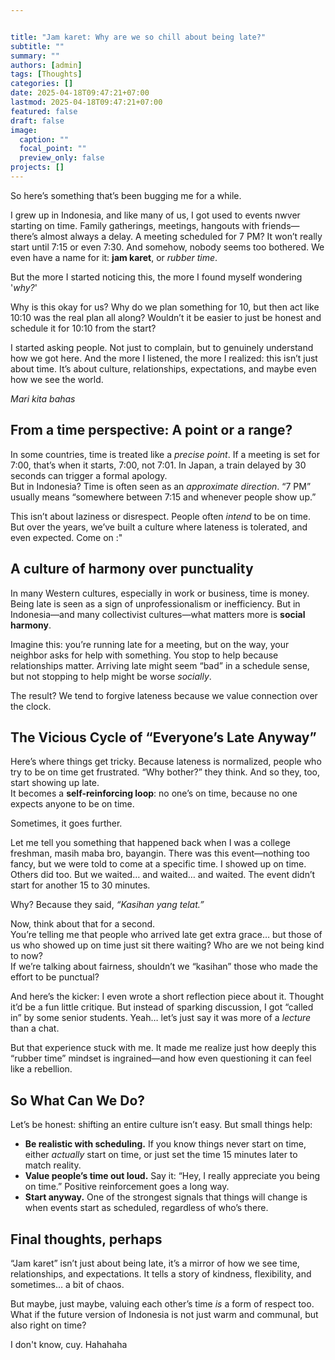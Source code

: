 ```yaml
---


title: "Jam karet: Why are we so chill about being late?"
subtitle: ""
summary: ""
authors: [admin]
tags: [Thoughts]
categories: []
date: 2025-04-18T09:47:21+07:00
lastmod: 2025-04-18T09:47:21+07:00
featured: false
draft: false
image:
  caption: ""
  focal_point: ""
  preview_only: false
projects: []
---
```


So here’s something that’s been bugging me for a while.

I grew up in Indonesia, and like many of us, I got used to events nwver starting on time. Family gatherings, meetings, hangouts with friends—there’s almost always a delay. A meeting scheduled for 7 PM? It won’t really start until 7:15 or even 7:30. And somehow, nobody seems too bothered. We even have a name for it: **jam karet**, or *rubber time*.

But the more I started noticing this, the more I found myself wondering '*why?*'

Why is this okay for us? Why do we plan something for 10, but then act like 10:10 was the real plan all along? Wouldn’t it be easier to just be honest and schedule it for 10:10 from the start?

I started asking people. Not just to complain, but to genuinely understand how we got here. And the more I listened, the more I realized: this isn’t just about time. It’s about culture, relationships, expectations, and maybe even how we see the world.

*Mari kita bahas*


## From a time perspective: A point or a range?

In some countries, time is treated like a *precise point*. If a meeting is set for 7:00, that’s when it starts, 7:00, not 7:01. In Japan, a train delayed by 30 seconds can trigger a formal apology.  
But in Indonesia? Time is often seen as an *approximate direction*. “7 PM” usually means “somewhere between 7:15 and whenever people show up.”

This isn’t about laziness or disrespect. People often *intend* to be on time. But over the years, we’ve built a culture where lateness is tolerated, and even expected. Come on :"

## A culture of harmony over punctuality

In many Western cultures, especially in work or business, time is money. Being late is seen as a sign of unprofessionalism or inefficiency. But in Indonesia—and many collectivist cultures—what matters more is **social harmony**.

Imagine this: you’re running late for a meeting, but on the way, your neighbor asks for help with something. You stop to help because relationships matter. Arriving late might seem “bad” in a schedule sense, but not stopping to help might be worse *socially*.

The result? We tend to forgive lateness because we value connection over the clock.

## The Vicious Cycle of “Everyone’s Late Anyway”

Here’s where things get tricky. Because lateness is normalized, people who try to be on time get frustrated. “Why bother?” they think. And so they, too, start showing up late.  
It becomes a **self-reinforcing loop**: no one’s on time, because no one expects anyone to be on time.

Sometimes, it goes further.

Let me tell you something that happened back when I was a college freshman, masih maba bro, bayangin. There was this event—nothing too fancy, but we were told to come at a specific time. I showed up on time. Others did too. But we waited… and waited… and waited. The event didn’t start for another 15 to 30 minutes.

Why? Because they said, *“Kasihan yang telat.”*

Now, think about that for a second.  
You’re telling me that people who arrived late get extra grace… but those of us who showed up on time just sit there waiting? Who are we not being kind to now?  
If we’re talking about fairness, shouldn’t we “kasihan” those who made the effort to be punctual?

And here’s the kicker: I even wrote a short reflection piece about it. Thought it’d be a fun little critique. But instead of sparking discussion, I got “called in” by some senior students. Yeah… let’s just say it was more of a *lecture* than a chat.

But that experience stuck with me. It made me realize just how deeply this “rubber time” mindset is ingrained—and how even questioning it can feel like a rebellion.

## So What Can We Do?

Let’s be honest: shifting an entire culture isn’t easy. But small things help:

- **Be realistic with scheduling.** If you know things never start on time, either *actually* start on time, or just set the time 15 minutes later to match reality.
- **Value people’s time out loud.** Say it: “Hey, I really appreciate you being on time.” Positive reinforcement goes a long way.
- **Start anyway.** One of the strongest signals that things will change is when events start as scheduled, regardless of who’s there.

## Final thoughts, perhaps

“Jam karet” isn’t just about being late, it’s a mirror of how we see time, relationships, and expectations. It tells a story of kindness, flexibility, and sometimes… a bit of chaos.

But maybe, just maybe, valuing each other’s time *is* a form of respect too.  
What if the future version of Indonesia is not just warm and communal, but also right on time?

I don't know, cuy. Hahahaha
